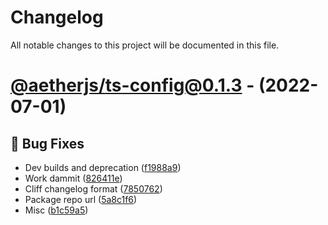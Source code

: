 # Changelog
All notable changes to this project will be documented in this file.

# [@aetherjs/ts-config@0.1.3](https://github.com/aether-development/utilities/compare/@aetherjs/prettier-config@0.0.3...@aetherjs/ts-config@0.1.3) - (2022-07-01)

## 🐛 Bug Fixes

- Dev builds and deprecation ([f1988a9](https://github.com/aether-development/utilities/commit/f1988a9b3fdd1a36a50f6f4afaa473dddbfd261e))
- Work dammit ([826411e](https://github.com/aether-development/utilities/commit/826411ed9ba11c2dd68b47d9cb83890884b63540))
- Cliff changelog format ([7850762](https://github.com/aether-development/utilities/commit/78507622373cb0cb0fbcadf9e26ab824de30864b))
- Package repo url ([5a8c1f6](https://github.com/aether-development/utilities/commit/5a8c1f63429cb4bd34e3b25de6ec061f89c7d195))
- Misc ([b1c59a5](https://github.com/aether-development/utilities/commit/b1c59a563d0172d9784d155a693dcbef5b64e916))

